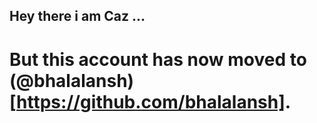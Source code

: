 ## Hey there i am Caz ...

# **But this account has now moved to (@bhalalansh)[https://github.com/bhalalansh].**
